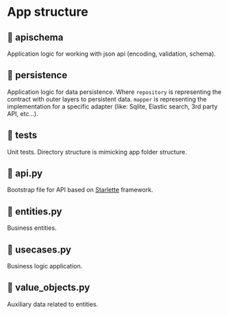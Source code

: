 # App structure

## 📁 apischema
Application logic for working with json api (encoding, validation, schema).

## 📁 persistence
Application logic for data persistence. Where `repository` is representing the contract with outer layers to persistent data. 
`mapper` is representing the implementation for a specific adapter (like: Sqlite, Elastic search, 3rd party API, etc...).  

## 📁 tests
Unit tests. Directory structure is mimicking app folder structure.

## 🐍 api.py
Bootstrap file for API based on [Starlette](https://www.starlette.io/) framework.

## 🐍 entities.py
Business entities.

## 🐍 usecases.py
Business logic application.

## 🐍 value_objects.py
Auxiliary data related to entities.